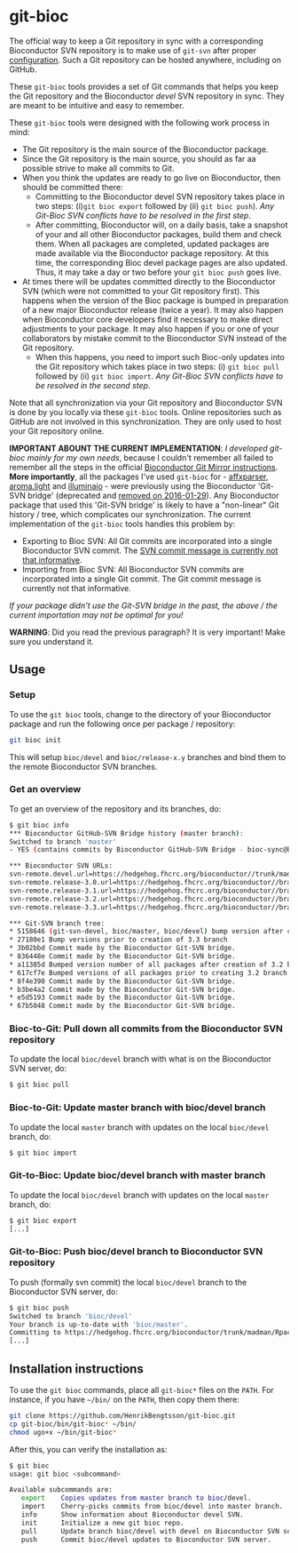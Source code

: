 # git-bioc
The official way to keep a Git repository in sync with a corresponding Bioconductor SVN repository is to make use of `git-svn` after proper [configuration](http://bioconductor.org/developers/how-to/git-mirrors/).  Such a Git repository can be hosted anywhere, including on GitHub.

These `git-bioc` tools provides a set of Git commands that helps you keep the Git repository and the Bioconductor _devel_ SVN repository in sync.  They are meant to be intuitive and easy to remember.

These `git-bioc` tools were designed with the following work process in mind:

* The Git repository is the main source of the Bioconductor package.
* Since the Git repository is the main source, you should as far aa possible strive to make all commits to Git.
* When you think the updates are ready to go live on Bioconductor, then should be committed there:
  - Committing to the Bioconductor devel SVN repository takes place in two steps: (i)`git bioc export` followed by (ii) `git bioc push`).  _Any Git-Bioc SVN conflicts have to be resolved in the first step_.
  - After committing, Bioconductor will, on a daily basis, take a snapshot of your and all other Bioconductor packages, build them and check them. When all packages are completed, updated packages are made available via the Bioconductor package repository.  At this time, the corresponding Bioc devel package pages are also updated.  Thus, it may take a day or two before your `git bioc push` goes live.
* At times there will be updates committed directly to the Bioconductor SVN (which were not committed to your Git repository first).  This happens when the version of the Bioc package is bumped in preparation of a new major Bioconductor release (twice a year).  It may also happen when Bioconductor core developers find it necessary to make direct adjustments to your package.  It may also happen if you or one of your collaborators by mistake commit to the Bioconductor SVN instead of the Git repository.
  - When this happens, you need to import such Bioc-only updates into the Git repository which takes place in two steps: (i) `git bioc pull` followed by (ii) `git bioc import`.  _Any Git-Bioc SVN conflicts have to be resolved in the second step_.

Note that all synchronization via your Git repository and Bioconductor SVN is done by you locally via these `git-bioc` tools.  Online repositories such as GitHub are not involved in this synchronization.  They are only used to host your Git repository online.


**IMPORTANT ABOUNT THE CURRENT IMPLEMENTATION**:
_I developed git-bioc mainly for my own needs_, because I couldn't remember all failed to remember all the steps in the official [Bioconductor Git Mirror instructions](http://bioconductor.org/developers/how-to/git-mirrors/). **More importantly**, all the packages I've used `git-bioc` for - [affxparser](https://github.com/HenrikBengtsson/affxparser), [aroma.light](https://github.com/HenrikBengtsson/aroma.light) and [illuminaio](https://github.com/HenrikBengtsson/illuminaio) - were previously using the Bioconductor 'Git-SVN bridge' (deprecated and [removed on 2016-01-29](https://stat.ethz.ch/pipermail/bioc-devel/2016-January/008590.html)).  Any Bioconductor package that used this 'Git-SVN bridge' is likely to have a "non-linear" Git history / tree, which complicates our synchronization.  The current implementation of the `git-bioc` tools handles this problem by:

* Exporting to Bioc SVN: All Git commits are incorporated into a single Bioconductor SVN commit.  The [SVN commit message is currently not that informative](https://github.com/Bioconductor-mirror/affxparser/commit/af05fcb413cff368c1f2bd0bd23031c2eb67a969).
* Importing from Bioc SVN: All Bioconductor SVN commits are incorporated into a single Git commit.  The Git commit message is currently not that informative.

_If your package didn't use the Git-SVN bridge in the past, the above / the current importation may not be optimal for you!_

**WARNING**: Did you read the previous paragraph?  It is very important!  Make sure you understand it.


## Usage

### Setup
To use the `git bioc` tools, change to the directory of your Bioconductor package and run the following once per package / repository:
```sh
git bioc init
```
This will setup `bioc/devel` and `bioc/release-x.y` branches and bind them to the remote Bioconductor SVN branches.


### Get an overview

To get an overview of the repository and its branches, do:
```sh
$ git bioc info
*** Bioconductor GitHub-SVN Bridge history (master branch):
Switched to branch 'master'
- YES (contains commits by Bioconductor GitHub-SVN Bridge - bioc-sync@bioconductor.org)

*** Bioconductor SVN URLs:
svn-remote.devel.url=https://hedgehog.fhcrc.org/bioconductor//trunk/madman/Rpacks/illuminaio
svn-remote.release-3.0.url=https://hedgehog.fhcrc.org/bioconductor//branches/RELEASE_3_0/madman/Rpacks/illuminaio
svn-remote.release-3.1.url=https://hedgehog.fhcrc.org/bioconductor//branches/RELEASE_3_1/madman/Rpacks/illuminaio
svn-remote.release-3.2.url=https://hedgehog.fhcrc.org/bioconductor//branches/RELEASE_3_2/madman/Rpacks/illuminaio
svn-remote.release-3.3.url=https://hedgehog.fhcrc.org/bioconductor//branches/RELEASE_3_3/madman/Rpacks/illuminaio

*** Git-SVN branch tree:
* 5158646 (git-svn-devel, bioc/master, bioc/devel) bump version after creating 3.3 branch
* 27180e1 Bump versions prior to creation of 3.3 branch
* 3b02bbd Commit made by the Bioconductor Git-SVN bridge.
* 836448e Commit made by the Bioconductor Git-SVN bridge.
* a11385d Bumped version number of all packages after creation of 3.2 branch.
* 617cf7e Bumped versions of all packages prior to creating 3.2 branch.
* 8f4e390 Commit made by the Bioconductor Git-SVN bridge.
* b3be4a2 Commit made by the Bioconductor Git-SVN bridge.
* e5d5193 Commit made by the Bioconductor Git-SVN bridge.
* 67b5048 Commit made by the Bioconductor Git-SVN bridge.
```


### Bioc-to-Git: Pull down all commits from the Bioconductor SVN repository
To update the local `bioc/devel` branch with what is on the Bioconductor SVN server, do:
```sh
$ git bioc pull
```

### Bioc-to-Git: Update master branch with bioc/devel branch
To update the local `master` branch with updates on the local `bioc/devel` branch, do:
```sh
$ git bioc import
```


### Git-to-Bioc: Update bioc/devel branch with master branch
To update the local `bioc/devel` branch with updates on the local `master` branch, do:
```sh
$ git bioc export
[...]
```


### Git-to-Bioc: Push bioc/devel branch to Bioconductor SVN repository
To push (formally svn commit) the local `bioc/devel` branch to the Bioconductor SVN server, do:
```sh
$ git bioc push
Switched to branch 'bioc/devel'
Your branch is up-to-date with 'bioc/master'.
Committing to https://hedgehog.fhcrc.org/bioconductor/trunk/madman/Rpacks/illuminaio ...
[...]
```



## Installation instructions
To use the `git bioc` commands, place all `git-bioc*` files on the `PATH`.  For instance, if you have `~/bin/` on the `PATH`, then copy them there:
```sh
git clone https://github.com/HenrikBengtsson/git-bioc.git
cp git-bioc/bin/git-bioc* ~/bin/
chmod ugo+x ~/bin/git-bioc*
```
After this, you can verify the installation as:
```sh
$ git bioc
usage: git bioc <subcommand>

Available subcommands are:
   export    Copies updates from master branch to bioc/devel.
   import    Cherry-picks commits from bioc/devel into master branch.
   info      Show information about Bioconductor devel SVN.
   init      Initialize a new git bioc repo.
   pull      Update branch bioc/devel with devel on Bioconductor SVN server.
   push      Commit bioc/devel updates to Bioconductor SVN server.
```
